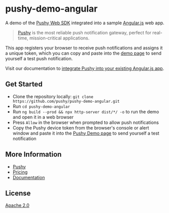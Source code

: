 # pushy-demo-angular

A demo of the [Pushy Web SDK](https://github.com/pushy/pushy-sdk-web) integrated into a sample [Angular.js](https://angular.io/) web app.

> [Pushy](https://pushy.me/) is the most reliable push notification gateway, perfect for real-time, mission-critical applications.

This app registers your browser to receive push notifications and assigns it a unique token, which you can copy and paste into the [demo page](https://pushy.me/docs/resources/demo) to send yourself a test push notification.

Visit our documentation to [integrate Pushy into your existing Angular.js app](https://pushy.me/docs/additional-platforms/angular).

## Get Started

* Clone the repository locally: `git clone https://github.com/pushy/pushy-demo-angular.git`
* Run `cd pushy-demo-angular`
* Run `ng build --prod && npx http-server dist/*/ -o` to run the demo and open it in a web browser
* Press `Allow` in the browser when prompted to allow push notifications
* Copy the Pushy device token from the browser's console or alert window and paste it into the [Pushy Demo page](https://pushy.me/docs/resources/demo) to send yourself a test notification

## More Information

* [Pushy](https://pushy.me/)
* [Pricing](https://pushy.me/pricing)
* [Documentation](https://pushy.me/docs)

## License

[Apache 2.0](LICENSE)
